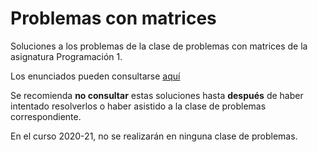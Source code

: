 # Problemas con matrices

Soluciones a los problemas de la clase de problemas con matrices de la asignatura Programación 1.

Los enunciados pueden consultarse [aquí](https://miguel-latre.github.io/transparencias/problemas-7b-problemas-con-matrices.pdf)

Se recomienda **no consultar** estas soluciones hasta **después** de haber intentado resolverlos o haber asistido a la clase de problemas correspondiente.

En el curso 2020-21, no se realizarán en ninguna clase de problemas.
